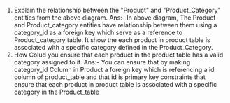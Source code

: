 1) Explain the relationship between the "Product" and "Product_Category" entities from the above diagram.
Ans:- In above diagram, The Product and Product_category entities have relationship between  them using a category_id as a foreign key which 
      serve as a reference to Product_category table.
      It show the each product in product table is associated with a specific category defined in the Product_Category.
2) How Colud you ensure that each product in the product table has a valid category assigned to it.
Ans:- You can ensure that by making category_id Column in Product a foreign key which is referencing a id column of product_table and that id is
     primary key constraints that ensure that each product in product table is associated with a specific category in the Product_table 
